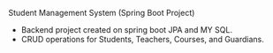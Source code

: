 Student Management System (Spring Boot Project)
- Backend project created on spring boot JPA and MY SQL.
- CRUD operations for Students, Teachers, Courses, and Guardians.

